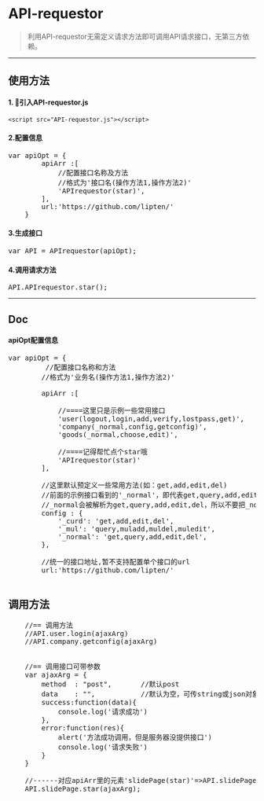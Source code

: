 

# API-requestor
>利用API-requestor无需定义请求方法即可调用API请求接口，无第三方依赖。

----------

## 使用方法

#### 1. 引入API-requestor.js
`<script src="API-requestor.js"></script>`

#### 2.配置信息
<pre>var apiOpt = {
        apiArr :[
			//配置接口名称及方法
			//格式为'接口名(操作方法1,操作方法2)'
            'APIrequestor(star)',
        ],
        url:'https://github.com/lipten/'
    }
</pre>

#### 3.生成接口
<pre>var API = APIrequestor(apiOpt);</pre>


#### 4.调用请求方法
<pre>API.APIrequestor.star();</pre>


----------

## Doc

#### apiOpt配置信息
<pre>
var apiOpt = {
		 //配置接口名称和方法
        //格式为'业务名(操作方法1,操作方法2)'

        apiArr :[
        
            //====这里只是示例一些常用接口
            'user(logout,login,add,verify,lostpass,get)',
            'company(_normal,config,getconfig)',
            'goods(_normal,choose,edit)',

            //====记得帮忙点个star哦
            'APIrequestor(star)'
        ],

        //这里默认预定义一些常用方法(如：get,add,edit,del)
        //前面的示例接口看到的'_normal'，即代表get,query,add,edit,del这五个方法
        //_normal会被解析为get,query,add,edit,del，所以不要把_normal当成方法调用了
        config : {
            '_curd': 'get,add,edit,del',
            '_mul': 'query,muladd,muldel,muledit',
            '_normal': 'get,query,add,edit,del',
        },

        //统一的接口地址,暂不支持配置单个接口的url
        url:'https://github.com/lipten/'

</pre>

## 调用方法
<pre>
	//== 调用方法
    //API.user.login(ajaxArg)
    //API.company.getconfig(ajaxArg)


    //== 调用接口可带参数
    var ajaxArg = {
        method  : "post",       //默认post
        data    : "",           //默认为空，可传string或json对象
        success:function(data){
            console.log('请求成功')
        },
        error:function(res){
            alert('方法成功调用，但是服务器没提供接口')
            console.log('请求失败')
        }
    }

    //------对应apiArr里的元素'slidePage(star)'=>API.slidePage.star()
    API.slidePage.star(ajaxArg);
</pre>
